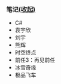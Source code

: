 <html>
	<head>
		<meta charset="utf-8" />
		<title></title>
		<script src="js/jquery-3.3.1.min.js" type="text/javascript" charset="utf-8"></script>
		<script type="text/javascript">
			$(function(){
				$("a[href='#']").click(function(){
					var flag=$("ul li:gt(0)").is(":visible");
					if (flag) {
						$("ul li:gt(0)").css("display","none");
						$(this).text("(展开)");
					} else{
						$("ul li:gt(0)").css("display","list-item");
						$(this).text("(收起)");
					}
				});
			});
		</script>
	</head>
	<body>
		<h3>笔记<a href="#">(收起)</a></h3>
		<ul>
			<li>C#</li>
			<li>袁宇欣</li>
			<li>刘宇</li>
			<li>熊辉</li>
			<li>时空终点</li>
			<li>前任3：再见前任</li>
			<li>冰雪奇缘</li>
			<li>极品飞车</li>
		</ul>
	</body>
</html>
